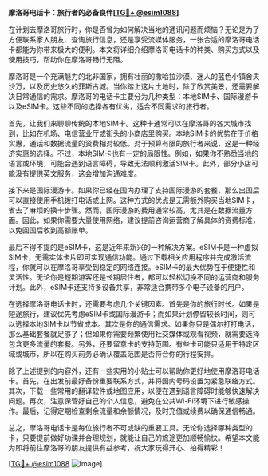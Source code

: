 **摩洛哥电话卡：旅行者的必备良伴[[TG💪+ @esim1088](https://t.me/s/esim1088)]**

在计划去摩洛哥旅行时，你是否曾为如何解决当地的通讯问题而烦恼？无论是为了方便联系家人朋友、查询旅行信息，还是享受流媒体服务，一张合适的摩洛哥电话卡都能为你带来极大的便利。本文将详细介绍摩洛哥电话卡的种类、购买方式以及使用技巧，帮助你在摩洛哥畅行无阻。

摩洛哥是一个充满魅力的北非国家，拥有壮丽的撒哈拉沙漠、迷人的蓝色小镇舍夫沙万，以及历史悠久的菲斯古城。当你踏上这片土地时，除了欣赏美景，还需要解决日常通信的需求。摩洛哥的电话卡主要分为几种类型：本地SIM卡、国际漫游卡以及eSIM卡。这些不同的选择各有优劣，适合不同需求的旅行者。

首先，让我们来聊聊传统的本地SIM卡。这种卡通常可以在摩洛哥的各大城市找到，比如在机场、电信营业厅或街头的小商店里购买。本地SIM卡的优势在于价格实惠，通话和数据流量的资费相对较低。对于预算有限的旅行者来说，这是一种经济实惠的选择。不过，本地SIM卡也有一定的局限性。例如，如果你不熟悉当地的语言或环境，可能会遇到语言障碍，导致无法顺利激活SIM卡。此外，部分小店可能没有提供英文服务，这会增加沟通难度。

接下来是国际漫游卡。如果你已经在国内办理了支持国际漫游的套餐，那么出国后可以直接使用手机拨打电话或上网。这种方式的优点是无需额外购买当地SIM卡，省去了麻烦的换卡步骤。然而，国际漫游的费用通常较高，尤其是在数据流量方面。因此，如果你需要大量使用网络，建议提前咨询运营商了解具体的资费标准，以免回国后收到高额账单。

最后不得不提的是eSIM卡，这是近年来新兴的一种解决方案。eSIM卡是一种虚拟SIM卡，无需实体卡片即可实现通信功能。通过下载相关应用程序并完成激活流程，你就可以在摩洛哥享受到稳定的网络连接。eSIM卡的最大优势在于便捷性和灵活性。无论你是短期游客还是长期居住者，都可以轻松切换不同的运营商和服务计划。此外，eSIM卡还支持多设备共享，非常适合携带多个电子设备的用户。

在选择摩洛哥电话卡时，还需要考虑几个关键因素。首先是你的旅行时长。如果是短途旅行，建议优先考虑eSIM卡或国际漫游卡；而如果计划停留较长时间，则可以选择本地SIM卡以节省成本。其次是你的通信需求。如果你只是偶尔打打电话，那么基础套餐就足够了；但如果你需要频繁使用社交媒体或观看视频，就需要选择包含更多流量的套餐。另外，还要留意卡的支持范围。有些卡可能只适用于特定区域或城市，所以在购买前务必确认覆盖范围是否符合你的行程安排。

除了上述提到的内容外，还有一些实用的小贴士可以帮助你更好地使用摩洛哥电话卡。首先，在出发前最好备份重要联系方式，并将国内号码设置为紧急联络方式。其次，下载一些常用的翻译软件或地图应用，以便在遇到语言障碍时能够快速解决问题。再次，注意保管好自己的个人信息，避免在公共Wi-Fi环境下进行敏感操作。最后，记得定期检查剩余流量和余额情况，及时充值或续费以确保通信畅通。

总之，摩洛哥电话卡是每位旅行者不可或缺的重要工具。无论你选择哪种类型的卡，只要提前做好功课并合理规划，就能让自己的旅途更加顺畅愉快。希望本文能为即将前往摩洛哥的朋友提供有益参考，祝大家玩得开心、拍得精彩！

[[TG💪+ @esim1088](https://t.me/s/esim1088) ![Image](https://i.postimg.cc/4NQfJmqS/Snipaste-2025-05-13-00-14-12.png)]